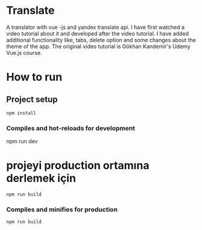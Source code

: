 # Translate
A translator with vue -js and yandex translate api.
I have first watched a video tutorial about it and developed after the video tutorial.
I have added additional functionality like, tabs, delete option and some changes about the theme of the app. 
The original video tutorial is Gökhan Kandemir's Udemy Vue.js course. 

# How to run

## Project setup
```
npm install
```
### Compiles and hot-reloads for development

npm run dev

# projeyi production ortamına derlemek için
```
npm run build
```

### Compiles and minifies for production
```
npm run build
```
